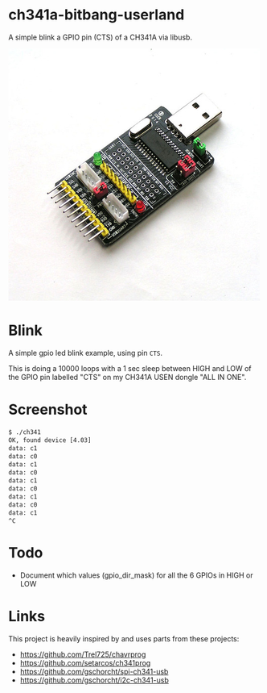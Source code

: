 # ch341a-bitbang-userland

A simple blink a GPIO pin (CTS) of a CH341A via libusb.

![ch341a usb-gpio adaptor](ch341a.jpg "ch341a usb-gpio adaptor")

# Blink

A simple gpio led blink example, using pin ```CTS```.

This is doing a 10000 loops with a 1 sec sleep between HIGH and LOW of the
GPIO pin labelled "CTS" on my CH341A USEN dongle "ALL IN ONE".

# Screenshot

```
$ ./ch341
OK, found device [4.03]
data: c1
data: c0
data: c1
data: c0
data: c1
data: c0
data: c1
data: c0
data: c1
^C
```

# Todo

* Document which values (gpio_dir_mask) for all the 6 GPIOs in HIGH or LOW

# Links

This project is heavily inspired by and uses parts from these projects:

* https://github.com/Trel725/chavrprog
* https://github.com/setarcos/ch341prog
* https://github.com/gschorcht/spi-ch341-usb
* https://github.com/gschorcht/i2c-ch341-usb

